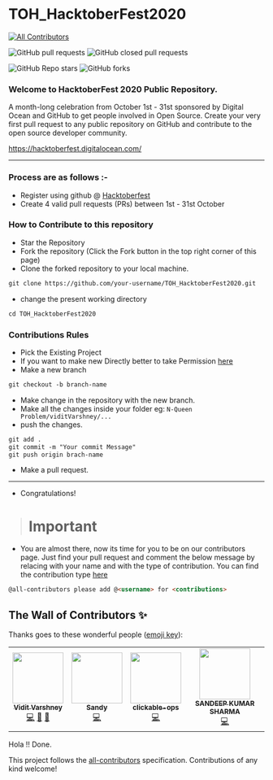 # TOH_HacktoberFest2020

<!-- ALL-CONTRIBUTORS-BADGE:START - Do not remove or modify this section -->

[![All Contributors](https://img.shields.io/badge/all_contributors-2-orange.svg?style=flat-square)](#contributors-)

<!-- ALL-CONTRIBUTORS-BADGE:END -->

![GitHub pull requests](https://img.shields.io/github/issues-pr/viditvarshney/TOH_HacktoberFest2020?style=for-the-badge)
![GitHub closed pull requests](https://img.shields.io/github/issues-pr-closed/viditvarshney/TOH_HacktoberFest2020?style=for-the-badge)

<!-- ALL-CONTRIBUTORS-BADGE:START - Do not remove or modify this section -->

![GitHub Repo stars](https://img.shields.io/github/stars/viditvarshney/TOH_HacktoberFest2020?style=social)
![GitHub forks](https://img.shields.io/github/forks/viditvarshney/TOH_HacktoberFest2020?style=social)

<!-- ALL-CONTRIBUTORS-BADGE:END -->

### Welcome to HacktoberFest 2020 Public Repository.

<p>A month-long celebration from October 1st - 31st sponsored by Digital Ocean and GitHub to get people involved in Open Source. Create your very first pull request to any public repository on GitHub and contribute to the open source developer community.

https://hacktoberfest.digitalocean.com/</p>

---

### Process are as follows :-

- Register using github @ [Hacktoberfest](https://hacktoberfest.digitalocean.com/)
- Create 4 valid pull requests (PRs) between 1st - 31st October

### How to Contribute to this repository

- Star the Repository
- Fork the repository (Click the Fork button in the top right corner of this page)
- Clone the forked repository to your local machine.

```markdown
git clone https://github.com/your-username/TOH_HacktoberFest2020.git
```

- change the present working directory

```markdown
cd TOH_HacktoberFest2020
```

### Contributions Rules

- Pick the Existing Project
- If you want to make new Directly better to take Permission [here](https://github.com/viditvarshney/TOH_HacktoberFest2020/issues/new)
- Make a new branch

```markdown
git checkout -b branch-name
```

- Make change in the repository with the new branch.
- Make all the changes inside your folder eg: `N-Queen Problem/viditVarshney/...`
- push the changes.

```markdown
git add .
git commit -m "Your commit Message"
git push origin brach-name
```

- Make a pull request.

---

- Congratulations!

> # Important

- You are almost there, now its time for you to be on our contributors page. Just find your pull request and comment the below message by relacing <username> with your name and <contributors> with the type of contribution. You can find the contribution type [here](https://allcontributors.org/docs/en/emoji-key)

```markdown
@all-contributors please add @<username> for <contributions>
```

## The Wall of Contributors ✨

Thanks goes to these wonderful people ([emoji key](https://allcontributors.org/docs/en/emoji-key)):

<!-- ALL-CONTRIBUTORS-LIST:START - Do not remove or modify this section -->
<!-- prettier-ignore-start -->
<!-- markdownlint-disable -->
<table>
  <tr>
    <td align="center"><a href="https://github.com/viditvarshney"><img src="https://avatars3.githubusercontent.com/u/34159717?v=4" width="100px;" alt=""/><br /><sub><b>Vidit Varshney</b></sub></a><br /><a href="https://github.com/viditvarshney/TOH_HacktoberFest2020/commits?author=viditvarshney" title="Code">💻</a> <a href="#projectManagement-viditvarshney" title="Project Management">📆</a> <a href="https://github.com/viditvarshney/TOH_HacktoberFest2020/commits?author=viditvarshney" title="Documentation">📖</a></td>
    <td align="center"><a href="https://github.com/Girrajkishor"><img src="https://avatars2.githubusercontent.com/u/44622686?v=4" width="100px;" alt=""/><br /><sub><b>Sandy</b></sub></a><br /><a href="https://github.com/viditvarshney/TOH_HacktoberFest2020/commits?author=Girrajkishor" title="Code">💻</a></td>
    <td align="center"><a href="https://github.com/clickable-ops"><img src="https://avatars1.githubusercontent.com/u/56975650?v=4" width="100px;" alt=""/><br /><sub><b>clickable-ops</b></sub></a><br /><a href="https://github.com/viditvarshney/TOH_HacktoberFest2020/commits?author=clickable-ops" title="Code">💻</a></td>
    <td align="center"><a href="https://github.com/sandeepcoder097"><img src="https://avatars1.githubusercontent.com/u/31854379?v=4" width="100px;" alt=""/><br /><sub><b>SANDEEP KUMAR SHARMA</b></sub></a><br /><a href="https://github.com/viditvarshney/TOH_HacktoberFest2020/commits?author=sandeepcoder097" title="Code">💻</a></td>

    
    

    


  </tr>
</table>

<!-- markdownlint-enable -->
<!-- prettier-ignore-end -->

<!-- ALL-CONTRIBUTORS-LIST:END -->

Hola !! Done.

This project follows the [all-contributors](https://github.com/all-contributors/all-contributors) specification. Contributions of any kind welcome!
